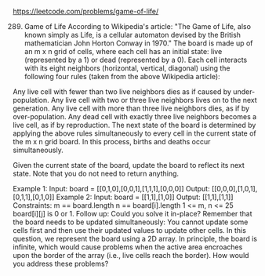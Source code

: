 https://leetcode.com/problems/game-of-life/


289. Game of Life
According to Wikipedia's article: "The Game of Life, also known simply as Life, is a cellular automaton devised by the
British mathematician John Horton Conway in 1970."
The board is made up of an m x n grid of cells, where each cell has an initial state: live (represented by a 1)
or dead (represented by a 0). Each cell interacts with its eight neighbors (horizontal, vertical, diagonal) using the
following four rules (taken from the above Wikipedia article):

Any live cell with fewer than two live neighbors dies as if caused by under-population.
Any live cell with two or three live neighbors lives on to the next generation.
Any live cell with more than three live neighbors dies, as if by over-population.
Any dead cell with exactly three live neighbors becomes a live cell, as if by reproduction.
The next state of the board is determined by applying the above rules simultaneously to every cell in the
current state of the m x n grid board. In this process, births and deaths occur simultaneously.

Given the current state of the board, update the board to reflect its next state.
Note that you do not need to return anything.

Example 1:
Input: board = [[0,1,0],[0,0,1],[1,1,1],[0,0,0]]
Output: [[0,0,0],[1,0,1],[0,1,1],[0,1,0]]
Example 2:
Input: board = [[1,1],[1,0]]
Output: [[1,1],[1,1]]
Constraints:
m == board.length
n == board[i].length
1 <= m, n <= 25
board[i][j] is 0 or 1.
Follow up:
Could you solve it in-place? Remember that the board needs to be updated simultaneously:
You cannot update some cells first and then use their updated values to update other cells.
In this question, we represent the board using a 2D array. In principle, the board is infinite,
which would cause problems when the active area encroaches upon the border of the array
(i.e., live cells reach the border). How would you address these problems?